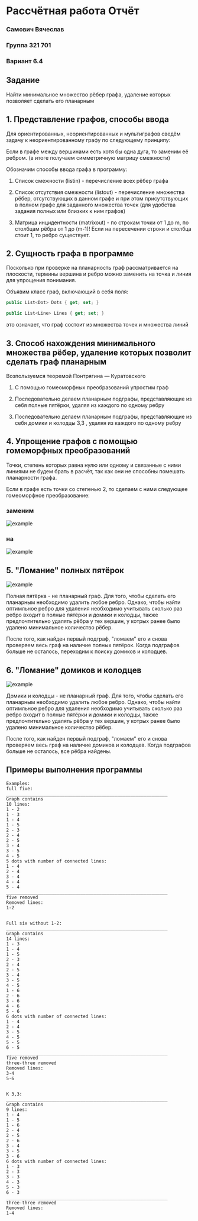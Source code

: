 # Рассчётная работа Отчёт
### Самович Вячеслав
### Группа 321 701
### Вариант 6.4
## Задание
Найти минимальное множество рёбер графа, удаление которых позволяет сделать
его планарным


## 1. Представление графов, способы ввода

Для ориентированных, неориентированных и мультиграфов сведём задачу к неориентированному графу по следующему принципу:

Если в графе между вершинами есть хотя бы одна дуга, то заменим её ребром. (в итоге получаем симметричную матрицу смежности)

Обозначим способы ввода графа в программу:

1. Список смежности (listin) - перечисление всех рёбер графа

2. Список отсутствия смежности (listout) - перечисление множества рёбер, отсутствующих в данном графе и при этом присутствующих в полном графе для заданного множества точек (для удобства задания полных или близких к ним графов)

3. Матрица инцидентности (matrixout) - по строкам точки от 1 до m, по столбцам рёбра от 1 до (m-1)!  Если  на пересечении строки и столбца стоит 1, то ребро существует.

## 2. Сущность графа в программе

Посколько при проверке на планарность граф рассматривается на плоскости, термины вершина и ребро можно заменить на точка и линия для упрощения понимания.

Объявим класс граф, включающий в себя поля: 
```c#
public List<Dot> Dots { get; set; }

public List<Line> Lines { get; set; }
``` 
это означает, что граф состоит из множества точек и множества линий

## 3. Способ нахождения минимального множества рёбер, удаление которых позволит сделать граф планарным

Возпользуемся теоремой Понтрягина — Куратовского

1. С помощью гомеоморфных преобразований упростим граф

2. Последовательно делаем планарным подграфы, представляющие из себя полные пятёрки, удаляя из каждого по одному ребру

3. Последовательно делаем планарным подграфы, представляющие из себя домики и колодцы 3,3 , удаляя из каждого по одному ребру

## 4. Упрощение графов с помощью гомеморфных преобразований

Точки, степень которых равна нулю или одному и связанные с ними линиями не будем брать в расчёт, так как они не способны помешать планарности графа.

Если в графе есть точки со степенью 2, то сделаем с ними следующее гомеоморфное преобразование: 

### заменим

![example](2.png)

### на

![example](1.png)

## 5. "Ломание" полных пятёрок

![example](3.png)

Полная пятёрка - не планарный граф. Для того, чтобы сделать его планарным необходимо удалить любое ребро. Однако, чтобы найти оптимльное ребро для удаления необходимо учитывать сколько раз ребро входит в полные пятёрки и домики и колодцы, также предпочтительно удалять рёбра у тех вершин, у котрых ранее было удалено минимальное количество рёбер.

После того, как найден первый подграф, "ломаем" его и снова проверяем весь граф на наличие полных пятёрок. Когда подграфов больше не осталось, переходим к поиску домиков и колодцев.



## 6. "Ломание" домиков и колодцев

![example](4.png)

Домики и колодцы - не планарный граф. Для того, чтобы сделать его планарным необходимо удалить любое ребро. Однако, чтобы найти оптимльное ребро для удаления необходимо учитывать сколько раз ребро входит в полные пятёрки и домики и колодцы, также предпочтительно удалять рёбра у тех вершин, у котрых ранее было удалено минимальное количество рёбер.

После того, как найден первый подграф, "ломаем" его и снова проверяем весь граф на наличие домиков и колодцев. Когда подграфов больше не осталось, все рёбра найдены.

## Примеры выполнения программы

```
Examples:
full five:
_____________________________________________________________
Graph contains
10 lines:
1 - 2
1 - 3
1 - 4
1 - 5
2 - 3
2 - 4
2 - 5
3 - 4
3 - 5
4 - 5
5 dots with number of connected lines:
1 - 4
2 - 4
3 - 4
4 - 4
5 - 4
_____________________________________________________________
five removed
Removed lines:
1-2


Full six without 1-2:
_____________________________________________________________
Graph contains
14 lines:
1 - 3
1 - 4
1 - 5
2 - 3
2 - 4
2 - 5
3 - 4
3 - 5
4 - 5
1 - 6
2 - 6
3 - 6
4 - 6
5 - 6
6 dots with number of connected lines:
1 - 4
2 - 4
3 - 5
4 - 5
5 - 5
6 - 5
_____________________________________________________________
five removed
three-three removed
Removed lines:
3-4
5-6


K 3,3:
_____________________________________________________________
Graph contains
9 lines:
1 - 4
1 - 5
1 - 6
2 - 4
2 - 5
2 - 6
3 - 4
3 - 5
3 - 6
6 dots with number of connected lines:
1 - 3
2 - 3
3 - 3
4 - 3
5 - 3
6 - 3
_____________________________________________________________
three-three removed
Removed lines:
1-4
```